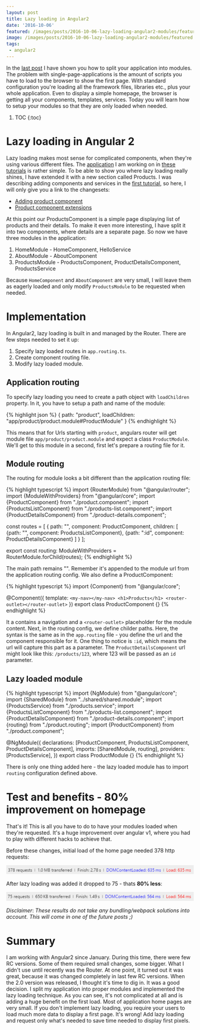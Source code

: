 ```yaml
---
layout: post
title: Lazy loading in Angular2   
date: '2016-10-06'
featured: /images/posts/2016-10-06-lazy-loading-angular2-modules/featured.jpg
image: /images/posts/2016-10-06-lazy-loading-angular2-modules/featured.jpg
tags: 
 - angular2
---
```



In the [last post](https://devblog.dymel.pl/2016/09/29/angular2-modules/) I have shown you how to split your application into modules. The problem with single-page-applications is the amount of scripts you have to load to the browser to show the first page. With standard configuration you're loading all the framework files, libraries etc., plus your whole application. Even to display a simple homepage, the browser is getting all your components, templates, services. Today you will learn how to setup your modules so that they are only loaded when needed. 

1. TOC
{:toc}

# Lazy loading in Angular 2
Lazy loading makes most sense for complicated components, when they're using various different files. The [application](https://github.com/mdymel/AspNetCoreAngular2) I am working on in [these tutorials](https://devblog.dymel.pl/tags/#angular2) is rather simple. To be able to show you where lazy loading really shines, I have extended it with a new section called Products. I was describing adding components and services in the [first tutorial](/2016/09/08/aspnet-core-with-angular2-tutorial/), so here, I will only give you a link to the changesets:

* [Adding product component](https://github.com/mdymel/AspNetCoreAngular2/commit/c5b488f77655ef0ba3d3319dcf5def10e7102c4e)
* [Product component extensions](https://github.com/mdymel/AspNetCoreAngular2/commit/380f63dab1fcfb4f5d8bb8b068d5830f615daf6b)

At this point our ProductsComponent is a simple page displaying list of products and their details. To make it even more interesting, I have split it into two components, where details are a separate page. So now we have three modules in the application: 

1. HomeModule - HomeComponent, HelloService
1. AboutModule - AboutComponent
1. ProductsModule - ProductsComponent, ProductDetailsComponent, ProductsService 

Because `HomeComponent` and `AboutComponent` are very small, I will leave them as eagerly loaded and only modify `ProductsModule` to be requested when needed. 

# Implementation
In Angular2, lazy loading is built in and managed by the Router. There are few steps needed to set it up: 

1. Specify lazy loaded routes in `app.routing.ts`.
1. Create component routing file. 
1. Modify lazy loaded module. 

## Application routing 
To specify lazy loading you need to create a path object with `loadChildren` property. In it, you have to setup a path and name of the module: 

{% highlight json %} 
{ path: "product", loadChildren: "app/product/product.module#ProductModule"  }
{% endhighlight %}

This means that for Urls starting with `product`, angulars router will get module file `app/product/product.module` and expect a class `ProductModule`. We'll get to this module in a second, first let's prepare a routing file for it. 

## Module routing
The routing for module looks a bit different than the application routing file: 

{% highlight typescript %}
import {RouterModule} from "@angular/router";
import {ModuleWithProviders} from "@angular/core";
import {ProductComponent} from "./product.component";
import {ProductsListComponent} from "./products-list.component";
import {ProductDetailsComponent} from "./product-details.component";

const routes = [
    {
        path: "",
        component: ProductComponent,
        children: [
            {path: "", component: ProductsListComponent},
            {path: ":id", component: ProductDetailsComponent}
        ]
    }
];

export const routing: ModuleWithProviders = RouterModule.forChild(routes);
{% endhighlight %}

The main path remains "". Remember it's appended to the module url from the application routing config. We also define a ProductComponent: 

{% highlight typescript %}
import {Component} from "@angular/core";

@Component({
    template: `
        <my-nav></my-nav>
        <h1>Products</h1>
        <router-outlet></router-outlet>
    `
})
export class ProductComponent {}
{% endhighlight %}

It a contains a navigation and a `<router-outlet>` placeholder for the module content. Next, in the routing config, we define childer paths. Here, the syntax is the same as in the `app.routing` file - you define the url and the component responsible for it. One thing to notice is `:id`, which means the url will capture this part as a parameter. The `ProductDetailsComponent` url might look like this: `/products/123`, where 123 will be passed as an `id` parameter. 

## Lazy loaded module 

{% highlight typescript %}
import {NgModule} from "@angular/core";
import {SharedModule} from "../shared/shared.module";
import {ProductsService} from "./products.service";
import {ProductsListComponent} from "./products-list.component";
import {ProductDetailsComponent} from "./product-details.component";
import {routing} from "./product.routing";
import {ProductComponent} from "./product.component";

@NgModule({
    declarations: [ProductComponent, ProductsListComponent, ProductDetailsComponent],
    imports: [SharedModule, routing],
    providers: [ProductsService],
})
export class ProductModule {}
{% endhighlight %}

There is only one thing added here - the lazy loaded module has to import `routing` configuration defined above. 

# Test and benefits - 80% improvement on homepage
That's it! This is all you have to do to have your modules loaded when they're requested. It's a huge improvement over angular v1, where you had to play with different hacks to achieve that. 

Before these changes, initial load of the home page needed 378 http requests: 

![loading stats](/images/posts/2016-10-06-lazy-loading-angular2-modules/loading-stats.png)

After lazy loading was added it dropped to 75 - thats __80% less__: 

![lazy loading stats](/images/posts/2016-10-06-lazy-loading-angular2-modules/lazy-loading-stats.png)

*Disclaimer*:
*These results do not take any bundling/webpack solutions into account. This will come in one of the future posts ;)*

# Summary
I am working with Angular2 since January. During this time, there were few RC versions. Some of them required small changes, some bigger. What I didn't use until recently was the Router. At one point, it turned out it was great, because it was changed completely in last few RC versions. When the 2.0 version was released, I thought it's time to dig in. It was a good decision. I split my application into proper modules and implemented the lazy loading technique. As you can see, it's not complicated at all and is adding a huge benefit on the first load. Most of application home pages are very small. If you don't implement lazy loading, you require your users to load much more data to display a first page. It's wrong! Add lazy loading and request only what's needed to save time needed to display first pixels. 